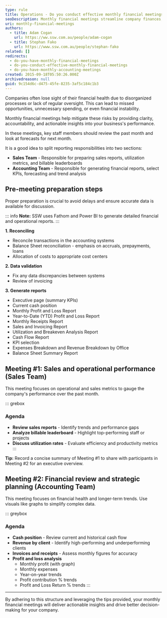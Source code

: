 ```yaml
---
type: rule
title: Operations - Do you conduct effective monthly financial meetings?
seoDescription: Monthly financial meetings streamline company finances, ensuring transparency and informed decision-making with sales reports, cash position insights, and revenue trends.
uri: monthly-financial-meetings
authors:
  - title: Adam Cogan
    url: https://ww.ssw.com.au/people/adam-cogan
  - title: Stephan Fako
    url: https://www.ssw.com.au/people/stephan-fako
related: []
redirects:
  - do-you-have-monthly-financial-meetings
  - do-you-conduct-effective-monthly-financial-meetings
  - do-you-have-monthly-accounting-meetings
created: 2015-09-18T05:50:26.000Z
archivedreason: null
guid: 9c154d6c-d475-45fe-8235-3af5c184c1b3
---
```


Companies often lose sight of their financial health due to disorganized processes or lack of regular oversight. This can lead to missed opportunities, unnecessary spending, or even financial instability.

Monthly financial meetings help mitigate these risks by providing clarity, accountability, and actionable insights into your business's performance.

<!--endintro-->

In these meetings, key staff members should review the past month and look at forecasts for next month.

It is a good idea to split reporting responsibilities into two sections:

- **Sales Team** - Responsible for preparing sales reports, utilization metrics, and billable leaderboards
- **Accounting Team** - Responsible for generating financial reports, select KPIs, forecasting and trend analysis

## Pre-meeting preparation steps

Proper preparation is crucial to avoid delays and ensure accurate data is available for discussion.

::: info
**Note:** SSW uses Fathom and Power BI to generate detailed financial and operational reports.
:::

**1. Reconciling**

- Reconcile transactions in the accounting systems
- Balance Sheet reconciliation - emphasis on accruals, prepayments, loans
- Allocation of costs to appropriate cost centers

**2. Data validation**

- Fix any data discrepancies between systems
- Review of invoicing

**3. Generate reports**

- Executive page (summary KPIs)
- Current cash position
- Monthly Profit and Loss Report
- Year-to-Date (YTD) Profit and Loss Report
- Monthly Receipts Report
- Sales and Invoicing Report
- Utilization and Breakeven Analysis Report
- Cash Flow Report
- KPI selection
- Expenses Breakdown and Revenue Breakdown by Office
- Balance Sheet Summary Report

## Meeting #1: Sales and operational performance (Sales Team)

This meeting focuses on operational and sales metrics to gauge the company's performance over the past month.

::: grebox

### Agenda

- **Review sales reports** - Identify trends and performance gaps
- **Analyze billable leaderboard** - Highlight top-performing staff or projects
- **Discuss utilization rates** - Evaluate efficiency and productivity metrics
  :::

**Tip:** Record a concise summary of Meeting #1 to share with participants in Meeting #2 for an executive overview.

## Meeting #2: Financial review and strategic planning (Accounting Team)

This meeting focuses on financial health and longer-term trends. Use visuals like graphs to simplify complex data.

::: greybox

### Agenda

- **Cash position** - Review current and historical cash flow
- **Revenue by client** - Identify high-performing and underperforming clients
- **Invoices and receipts** - Assess monthly figures for accuracy
- **Profit and loss analysis**
  - Monthly profit (with graph)
  - Monthly expenses
  - Year-on-year trends
  - Profit contribution % trends
  - Profit and Loss Return % trends
    :::

---

By adhering to this structure and leveraging the tips provided, your monthly financial meetings will deliver actionable insights and drive better decision-making for your company.
